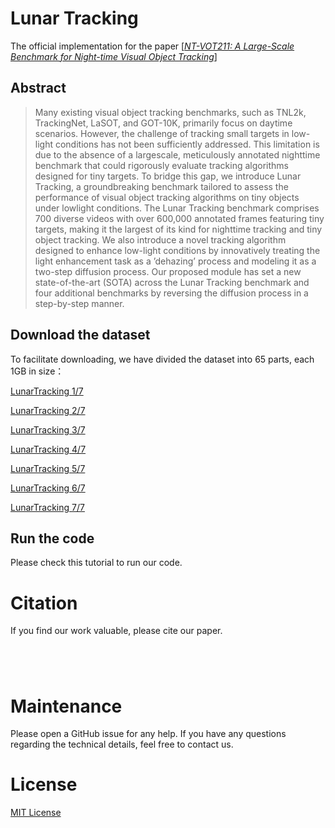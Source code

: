 # Lunar Tracking
The official implementation for the  paper \[[_NT-VOT211: A Large-Scale Benchmark for Night-time Visual Object Tracking_](www.google.com)\]

## Abstract
>Many existing visual object tracking benchmarks, such as TNL2k, TrackingNet, LaSOT, and GOT-10K, primarily
focus on daytime scenarios. However, the challenge of tracking small targets in low-light conditions has not been sufficiently addressed. This limitation is due to the absence of a largescale, meticulously annotated nighttime benchmark that could rigorously evaluate tracking algorithms designed for tiny targets. To bridge this gap, we introduce Lunar Tracking, a groundbreaking benchmark tailored to assess the performance of visual object tracking algorithms on tiny objects under lowlight conditions. The Lunar Tracking benchmark comprises 700 diverse videos with over 600,000 annotated frames featuring tiny targets, making it the largest of its kind for nighttime tracking and tiny object tracking. We also introduce a novel tracking algorithm designed to enhance low-light conditions by innovatively treating the light enhancement task as a ’dehazing’ process and modeling it as a two-step diffusion process. Our proposed module has set a new state-of-the-art (SOTA) across the Lunar Tracking benchmark and four additional benchmarks by reversing the diffusion process in a step-by-step manner.

## Download the dataset
To facilitate downloading, we have divided the dataset into 65 parts, each 1GB in size：

[LunarTracking 1/7](https://zenodo.org/records/14208796?preview=1&token=eyJhbGciOiJIUzUxMiIsImlhdCI6MTczMjM2Mzc0MCwiZXhwIjo0ODYzMjgzMTk5fQ.eyJpZCI6ImMyNTU5YWI4LTFiYWEtNGY1MC05OGRlLTQ5MzgyN2M4MWVlMiIsImRhdGEiOnt9LCJyYW5kb20iOiIwMmEzMTIwZWJmNjE2NjlkZThlZjVlM2QzYjQ0OTAzMyJ9.UrJP8BYe_aj8gK98bvOhwCWPUIUbc2eYRYoe5ADayC-4s4bH3PH-KjRx6b8_SK3fvKvzWQvBQwDyol6C_f0JWw)

[LunarTracking 2/7](https://zenodo.org/records/14209468?preview=1&token=eyJhbGciOiJIUzUxMiIsImlhdCI6MTczMjM2NTg0MywiZXhwIjo0ODYzMjgzMTk5fQ.eyJpZCI6IjlhMjJjNmY2LWQxYmMtNDk0MS04MmRjLTgxMzQ3ODI0NjExNyIsImRhdGEiOnt9LCJyYW5kb20iOiJjMjc1MGU1Mjg5MGJhMzJmYzhmYTZlMTMxNmM4ZDQ2MyJ9.ngQabbPnuYyeEFEV1xO2RrHFYMGMROLGs-6kP4dFZLCccaNRNGgR3_xIz3gnMER-l4i0QitBHBSrbxjwc6xypw)

[LunarTracking 3/7](https://zenodo.org/records/14209693?preview=1&token=eyJhbGciOiJIUzUxMiIsImlhdCI6MTczMjM3MDkwMywiZXhwIjo0ODYzMjgzMTk5fQ.eyJpZCI6IjQ1ZTVlYmZjLTJhYmYtNGZkMy05NGM3LWE1ODg5NjZjMTc2ZSIsImRhdGEiOnt9LCJyYW5kb20iOiIzZjVkZGY1YWM5MGY5NzQ4ZjgxNmE5YzI4YzM0YWJkYSJ9.0maCFqOCSu_ZkLpWgCMEzkEcRL-P-XJhipXFfp1VFjxj78SxHnAytUYGedsfpyZjps_DZMgixpAPOzOjt13GeQ)

[LunarTracking 4/7](https://zenodo.org/records/14209780?preview=1&token=eyJhbGciOiJIUzUxMiIsImlhdCI6MTczMjM3MTU0MiwiZXhwIjo0ODYzMjgzMTk5fQ.eyJpZCI6IjZhZTY1NDY0LTAwNTYtNDU3My05MDhhLTk5ODAxYjMyMmUwOSIsImRhdGEiOnt9LCJyYW5kb20iOiI1ZjJjNzdhNjBmYWIzZmM0NzQ1Njc3NWIzZDE0ZDE2ZiJ9.sYUjNWX_1BZYis8G6L-dm72Cph0ng25CuPry_SX-XibXb0cUF4meFVdpWX4_VGf-Pejp5YH4pxpGI9D66uetdg)


[LunarTracking 5/7](https://zenodo.org/records/14211015?preview=1&token=eyJhbGciOiJIUzUxMiIsImlhdCI6MTczMjQzMDQwMCwiZXhwIjo0ODYzMjgzMTk5fQ.eyJpZCI6ImZkMzYxZWUwLTIwMTctNGEwMC1hYzhmLTgxZWRkY2Y2MDNmOSIsImRhdGEiOnt9LCJyYW5kb20iOiIxMGZiZWY5N2Y2YWE3YTZmMGI1YTY3NTBlN2I2OTU3NSJ9.15C39yhpH4qcSZCbW9i6egRqCrkZ3gUS-ecAboiZasTNpl8cunQcj_2DD-dh0yH4H-cigpb0scEB4I6KzxilsA)

[LunarTracking 6/7](https://zenodo.org/records/14211146?preview=1&token=eyJhbGciOiJIUzUxMiIsImlhdCI6MTczMjQzMTIzNSwiZXhwIjo0ODYzMjgzMTk5fQ.eyJpZCI6IjAwNTY5NWU3LWZjMmQtNGQ0Zi1hZGJlLTlhYmUwMDI3NGRiNyIsImRhdGEiOnt9LCJyYW5kb20iOiI5NjFhODk1M2Q1ZmZjNDI3YjkxM2MzN2FmMzc4YTAyNyJ9.-2QM21cRuMTvdTAjzh1hipJ4uKKEcyzB6fg-Ie4gVLDXjiJD7UaUQXnaDnlDnXctQPJQKplwUmNmkYK9bXIdxw)


[LunarTracking 7/7](https://zenodo.org/records/14211448?preview=1&token=eyJhbGciOiJIUzUxMiIsImlhdCI6MTczMjQzOTk3NiwiZXhwIjo0ODYzMjgzMTk5fQ.eyJpZCI6IjExYTQyYmFkLTE1NDUtNGUyZi05ZTkzLTgxMmM3NmZmMjYyYSIsImRhdGEiOnt9LCJyYW5kb20iOiJjYTZiZWQwYzhmMzgzODdjZDdkYzFiMjI5YjU1NGI3YSJ9.avFBuGIQdrHHNakaGMEAXxVhYocm1ic6PyNYmMUn_fdegn5lZlnsBo7U1mRp57jWk0I7Zfqyns0w65LWk6psQw)

## Run the code
Please check this tutorial to run our code.


# Citation
If you find our work valuable, please cite our paper.
```bibtex





```

# Maintenance
Please open a GitHub issue for any help. If you have any questions regarding the technical details, feel free to contact us.
# License
[MIT License](https://mit-license.org/)
